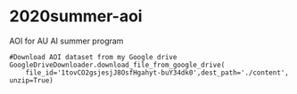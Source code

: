 # 2020summer-aoi
AOI for AU AI summer program

```
#Download AOI dataset from my Google drive
GoogleDriveDownloader.download_file_from_google_drive(
    file_id='1tovCO2gsjesjJ8OsfHgahyt-buY34dk0',dest_path='./content', unzip=True)
```
